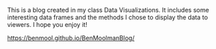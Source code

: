 This is a blog created in my class Data Visualizations. It includes some interesting data frames and the methods I chose to display the data to viewers. I hope you enjoy it!

<https://benmool.github.io/BenMoolmanBlog/>
